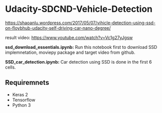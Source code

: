 # Udacity-SDCND-Vehicle-Detection

https://shaoanlu.wordpress.com/2017/05/07/vihicle-detection-using-ssd-on-floybhub-udacity-self-driving-car-nano-degree/


result video: https://www.youtube.com/watch?v=Vc1g27yJgsw

**ssd_download_essentials.ipynb:** Run this notebook first to download SSD implemnetation, moviepy package and target video from github.

**SSD_car_detection.ipynb:** Car detection using SSD is done in the first 6 cells.

## Requiremnets

* Keras 2
* Tensorflow
* Python 3

